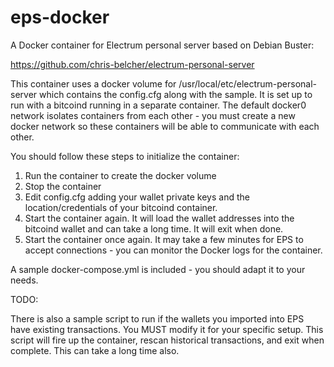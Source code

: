 # eps-docker

A Docker container for Electrum personal server based on Debian Buster:

https://github.com/chris-belcher/electrum-personal-server

This container uses a docker volume for /usr/local/etc/electrum-personal-server which contains the config.cfg along with the sample. It is set up to run with a bitcoind running in a separate container. The default docker0 network isolates containers from each other - you must create a new docker network so these containers will be able to communicate with each other.

You should follow these steps to initialize the container:

1. Run the container to create the docker volume
2. Stop the container
3. Edit config.cfg adding your wallet private keys and the location/credentials of your bitcoind container.
4. Start the container again. It will load the wallet addresses into the bitcoind wallet and can take a long time. It will exit when done.
5. Start the container once again. It may take a few minutes for EPS to accept connections - you can monitor the Docker logs for the container.

A sample docker-compose.yml is included - you should adapt it to your needs.

TODO:

There is also a sample script to run if the wallets you imported into EPS have existing transactions. You MUST modify it for your specific setup. This script will fire up the container, rescan historical transactions, and exit when complete. This can take a long time also.
